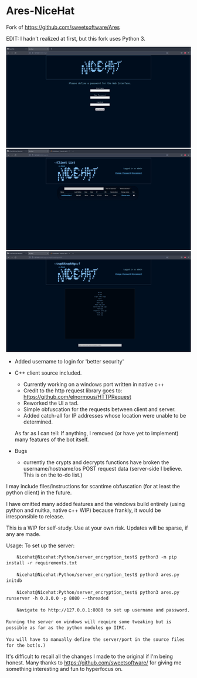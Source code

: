 # Ares-NiceHat

Fork of https://github.com/sweetsoftware/Ares

EDIT: I hadn't realized at first, but this fork uses Python 3.

![Screenshot](Images/ss1.png?raw=true "Define User")
![Screenshot](Images/ss2.png?raw=true "Client List")
![Screenshot](Images/ss3.png?raw=true "Shell")


+ Added username to login for 'better security'
+ C++ client source included.
  - Currently working on a windows port written in native c++
  - Credit to the http request library goes to: https://github.com/elnormous/HTTPRequest
  - Reworked the UI a tad.
  - Simple obfuscation for the requests between client and server.
  - Added catch-all for IP addresses whose location were unable to be determined.
  
  As far as I can tell:
  If anything, I removed (or have yet to implement) many features of the bot itself.
  
+ Bugs
  - currently the crypts and decrypts functions have broken the username/hostname/os POST request data (server-side I believe. This is on the to-do list.)

I may include files/instructions for scantime obfuscation (for at least the python client) in the future.

I have omitted many added features and the windows build entirely (using python and nuitka, native c++ WIP) because frankly,
it would be irresponsible to release. 

This is a WIP for self-study. 
Use at your own risk. 
Updates will be sparse, if any are made.

Usage:
    To set up the server:
    
        Nicehat@Nicehat:Python/server_encryption_test$ python3 -m pip install -r requirements.txt
        
        Nicehat@Nicehat:Python/server_encryption_test$ python3 ares.py initdb
        
        Nicehat@Nicehat:Python/server_encryption_test$ python3 ares.py runserver -h 0.0.0.0 -p 8080 --threaded
        
        Navigate to http://127.0.0.1:8080 to set up username and password.
        
    Running the server on windows will require some tweaking but is possible as far as the python modules go IIRC. 
        
    You will have to manually define the server/port in the source files for the bot(s.)

It's difficult to recall all the changes I made to the original if I'm being honest. 
Many thanks to https://github.com/sweetsoftware/ for giving me something interesting and fun to hyperfocus on.

